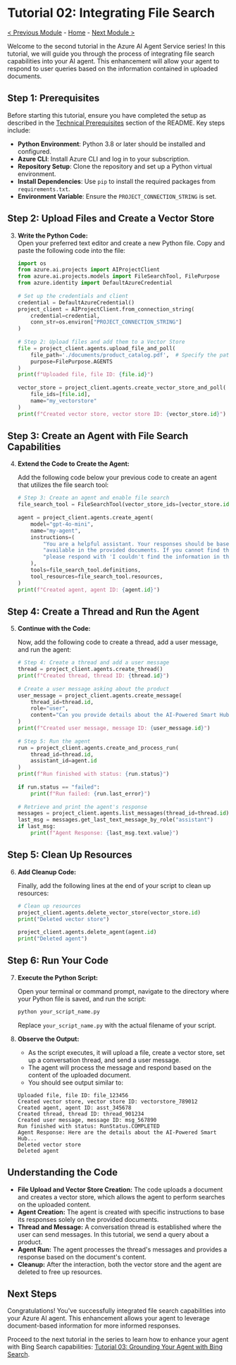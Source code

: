 # Tutorial 02: Integrating File Search

[< Previous Module](./01-basic-agent.md) - [Home](../README.md) - [Next Module >](./03-bing-search.md)
   
Welcome to the second tutorial in the Azure AI Agent Service series! In this tutorial, we will guide you through the process of integrating file search capabilities into your AI agent. This enhancement will allow your agent to respond to user queries based on the information contained in uploaded documents.  
   
## Step 1: Prerequisites  
  
Before starting this tutorial, ensure you have completed the setup as described in the [Technical Prerequisites](../README.md#-technical-prerequisites) section of the README. Key steps include:
  
- **Python Environment**: Python 3.8 or later should be installed and configured.
- **Azure CLI**: Install Azure CLI and log in to your subscription.
- **Repository Setup**: Clone the repository and set up a Python virtual environment.  
- **Install Dependencies**: Use `pip` to install the required packages from `requirements.txt`.
- **Environment Variable**: Ensure the `PROJECT_CONNECTION_STRING` is set.
   
## Step 2: Upload Files and Create a Vector Store  
   
3. **Write the Python Code:**  
   Open your preferred text editor and create a new Python file. Copy and paste the following code into the file:  
  
   ```python  
   import os  
   from azure.ai.projects import AIProjectClient  
   from azure.ai.projects.models import FileSearchTool, FilePurpose  
   from azure.identity import DefaultAzureCredential  
  
   # Set up the credentials and client  
   credential = DefaultAzureCredential()  
   project_client = AIProjectClient.from_connection_string(  
       credential=credential,  
       conn_str=os.environ["PROJECT_CONNECTION_STRING"]  
   )  
  
   # Step 2: Upload files and add them to a Vector Store  
   file = project_client.agents.upload_file_and_poll(  
       file_path='./documents/product_catalog.pdf',  # Specify the path to your local file  
       purpose=FilePurpose.AGENTS  
   )  
   print(f"Uploaded file, file ID: {file.id}")  
  
   vector_store = project_client.agents.create_vector_store_and_poll(  
       file_ids=[file.id],  
       name="my_vectorstore"  
   )  
   print(f"Created vector store, vector store ID: {vector_store.id}")  
   ```  
   
## Step 3: Create an Agent with File Search Capabilities  
   
4. **Extend the Code to Create the Agent:**  
  
   Add the following code below your previous code to create an agent that utilizes the file search tool:  
  
   ```python  
   # Step 3: Create an agent and enable file search  
   file_search_tool = FileSearchTool(vector_store_ids=[vector_store.id])  
  
   agent = project_client.agents.create_agent(  
       model="gpt-4o-mini",  
       name="my-agent",  
       instructions=(  
           "You are a helpful assistant. Your responses should be based solely on the information "  
           "available in the provided documents. If you cannot find the relevant information, "  
           "please respond with 'I couldn't find the information in the documents provided.'"  
       ),  
       tools=file_search_tool.definitions,  
       tool_resources=file_search_tool.resources,  
   )  
   print(f"Created agent, agent ID: {agent.id}")  
   ```  
   
## Step 4: Create a Thread and Run the Agent  
   
5. **Continue with the Code:**  
  
   Now, add the following code to create a thread, add a user message, and run the agent:  
  
   ```python  
   # Step 4: Create a thread and add a user message  
   thread = project_client.agents.create_thread()  
   print(f"Created thread, thread ID: {thread.id}")  
  
   # Create a user message asking about the product  
   user_message = project_client.agents.create_message(  
       thread_id=thread.id,  
       role="user",  
       content="Can you provide details about the AI-Powered Smart Hub?"  
   )  
   print(f"Created user message, message ID: {user_message.id}")  
  
   # Step 5: Run the agent  
   run = project_client.agents.create_and_process_run(  
       thread_id=thread.id,  
       assistant_id=agent.id  
   )  
   print(f"Run finished with status: {run.status}")  
  
   if run.status == "failed":  
       print(f"Run failed: {run.last_error}")  
  
   # Retrieve and print the agent's response  
   messages = project_client.agents.list_messages(thread_id=thread.id)  
   last_msg = messages.get_last_text_message_by_role("assistant")  
   if last_msg:  
       print(f"Agent Response: {last_msg.text.value}")  
   ```  
   
## Step 5: Clean Up Resources  
   
6. **Add Cleanup Code:**  
  
   Finally, add the following lines at the end of your script to clean up resources:  
  
   ```python  
   # Clean up resources  
   project_client.agents.delete_vector_store(vector_store.id)  
   print("Deleted vector store")  
  
   project_client.agents.delete_agent(agent.id)  
   print("Deleted agent")  
   ```  
   
## Step 6: Run Your Code  
   
7. **Execute the Python Script:**  
  
   Open your terminal or command prompt, navigate to the directory where your Python file is saved, and run the script:  
  
   ```bash  
   python your_script_name.py  
   ```  
  
   Replace `your_script_name.py` with the actual filename of your script.  
   
8. **Observe the Output:**  
   - As the script executes, it will upload a file, create a vector store, set up a conversation thread, and send a user message.  
   - The agent will process the message and respond based on the content of the uploaded document.  
   - You should see output similar to:  
  
   ```  
   Uploaded file, file ID: file_123456  
   Created vector store, vector store ID: vectorstore_789012  
   Created agent, agent ID: asst_345678  
   Created thread, thread ID: thread_901234  
   Created user message, message ID: msg_567890  
   Run finished with status: RunStatus.COMPLETED  
   Agent Response: Here are the details about the AI-Powered Smart Hub...  
   Deleted vector store  
   Deleted agent  
   ```  
   
## Understanding the Code  
   
- **File Upload and Vector Store Creation:** The code uploads a document and creates a vector store, which allows the agent to perform searches on the uploaded content.  
- **Agent Creation:** The agent is created with specific instructions to base its responses solely on the provided documents.  
- **Thread and Message:** A conversation thread is established where the user can send messages. In this tutorial, we send a query about a product.  
- **Agent Run:** The agent processes the thread's messages and provides a response based on the document's content.  
- **Cleanup:** After the interaction, both the vector store and the agent are deleted to free up resources.  
   
## Next Steps  
   
Congratulations! You've successfully integrated file search capabilities into your Azure AI agent. This enhancement allows your agent to leverage document-based information for more informed responses.   
  
Proceed to the next tutorial in the series to learn how to enhance your agent with Bing Search capabilities: [Tutorial 03: Grounding Your Agent with Bing Search](03-bing-search.md).